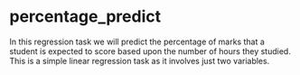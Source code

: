 # percentage_predict
In this regression task we will predict the percentage of marks that a student is expected to score based upon the number of hours they studied. This is a simple linear regression task as it involves just two variables.
